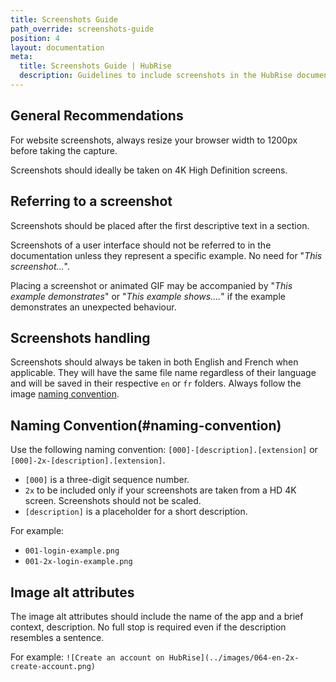 ```yaml
---
title: Screenshots Guide
path_override: screenshots-guide
position: 4
layout: documentation
meta:
  title: Screenshots Guide | HubRise
  description: Guidelines to include screenshots in the HubRise documentation.
---
```


[comment]: # "This page has been duplicated in .../contributing/fr"

## General Recommendations

For website screenshots, always resize your browser width to 1200px before taking the capture.

Screenshots should ideally be taken on 4K High Definition screens.

## Referring to a screenshot

Screenshots should be placed after the first descriptive text in a section.

Screenshots of a user interface should not be referred to in the documentation unless they represent a specific example. No need for "_This screenshot…_".

Placing a screenshot or animated GIF may be accompanied by "_This example demonstrates_" or "_This example shows…._" if the example demonstrates an unexpected behaviour.

## Screenshots handling

Screenshots should always be taken in both English and French when applicable.
They will have the same file name regardless of their language and will be saved in their respective `en` or `fr` folders. Always follow the image [naming convention](#naming-convention).

## Naming Convention(#naming-convention)

Use the following naming convention: `[000]-[description].[extension]` or `[000]-2x-[description].[extension]`.

- `[000]` is a three-digit sequence number.
- `2x` to be included only if your screenshots are taken from a HD 4K screen. Screenshots should not be scaled.
- `[description]` is a placeholder for a short description.

For example:

- `001-login-example.png`
- `001-2x-login-example.png`

## Image alt attributes

The image alt attributes should include the name of the app and a brief context, description. No full stop is required even if the description resembles a sentence.

For example: `![Create an account on HubRise](../images/064-en-2x-create-account.png)`
